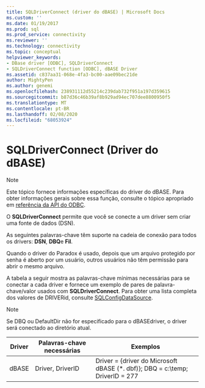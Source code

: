 ```yaml
---
title: SQLDriverConnect (driver do dBASE) | Microsoft Docs
ms.custom: ''
ms.date: 01/19/2017
ms.prod: sql
ms.prod_service: connectivity
ms.reviewer: ''
ms.technology: connectivity
ms.topic: conceptual
helpviewer_keywords:
- DBase driver [ODBC], SQLDriverConnect
- SQLDriverConnect function [ODBC], dBASE Driver
ms.assetid: c837aa31-068e-4fa3-bc00-aae09bec21de
author: MightyPen
ms.author: genemi
ms.openlocfilehash: 238931112d55214c239dab732f951a197d359615
ms.sourcegitcommit: b87d36c46b39af8b929ad94ec707dee8800950f5
ms.translationtype: MT
ms.contentlocale: pt-BR
ms.lasthandoff: 02/08/2020
ms.locfileid: "68053924"
---
```

# <a name="sqldriverconnect-dbase-driver"></a>SQLDriverConnect (Driver do dBASE)
> [!NOTE]  
>  Este tópico fornece informações específicas do driver do dBASE. Para obter informações gerais sobre essa função, consulte o tópico apropriado em [referência da API do ODBC](../../odbc/reference/syntax/odbc-api-reference.md).  
  
 O **SQLDriverConnect** permite que você se conecte a um driver sem criar uma fonte de dados (DSN).  
  
 As seguintes palavras-chave têm suporte na cadeia de conexão para todos os drivers: **DSN**, **DBQ**e **Fil**.  
  
 Quando o driver do Paradox é usado, depois que um arquivo protegido por senha é aberto por um usuário, outros usuários não têm permissão para abrir o mesmo arquivo.  
  
 A tabela a seguir mostra as palavras-chave mínimas necessárias para se conectar a cada driver e fornece um exemplo de pares de palavra-chave/valor usados com **SQLDriverConnect**. Para obter uma lista completa dos valores de DRIVERid, consulte [SQLConfigDataSource](../../odbc/microsoft/sqlconfigdatasource-dbase-driver.md).  
  
> [!NOTE]  
>  Se DBQ ou DefaultDir não for especificado para o dBASEdriver, o driver será conectado ao diretório atual.  
  
|Driver|Palavras-chave necessárias|Exemplos|  
|------------|-----------------------|--------------|  
|dBASE|Driver, DriverID|Driver = {driver do Microsoft dBASE (*. dbf)}; DBQ = c:\temp; DriverID = 277|
